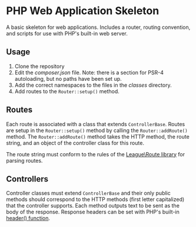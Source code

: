 # PHP Web Application Skeleton

A basic skeleton for web applications.  Includes a router, routing convention, and scripts for use
with PHP's built-in web server.

## Usage

1. Clone the repository
1. Edit the _composer.json_ file.  Note: there is a section for PSR-4 autoloading, but no paths 
have been set up.
1. Add the correct namespaces to the files in the _classes_ directory.
1. Add routes to the `Router::setup()` method.


## Routes

Each route is associated with a class that extends `ControllerBase`.  Routes are setup in the 
`Router::setup()` method by calling the `Router::addRoute()` method.  The `Router::addRoute()`
method takes the HTTP method, the route string, and an object of the controller class for this route.

The route string must conform to the rules of the 
[League\Route library](http://route.thephpleague.com/getting-started/) for parsing routes.

## Controllers

Controller classes must extend `ControllerBase` and their only public methods should correspond
to the HTTP methods (first letter capitalized) that the controller supports.  Each method outputs 
text to be sent as the body of the response.  Response headers can be set with PHP's built-in
[header() function](https://secure.php.net/manual/en/function.header.php).


